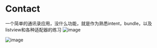 # Contact
一个简单的通讯录应用，没什么功能，就是作为熟悉intent，bundle，以及listview和各种适配器的练习
![image](https://github.com/SYSU-Winter/Contact/menu.png)

![image](https://github.com/SYSU-Winter/Contact/detail.png)
